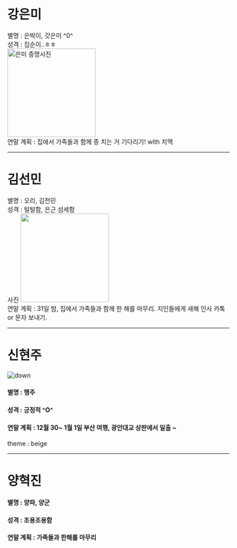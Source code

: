 # 강은미
별명 : 은박이, 갓은미 ^0^ <br/>
성격 : 집순이..ㅎㅎ <br/>
<img src="https://user-images.githubusercontent.com/18115456/50432677-cfb22580-0916-11e9-8aab-7e3afec6097e.jpg" width="200px" alt="은미 증명사진"> <br/>
연말 계획 : 집에서 가족들과 함께 종 치는 거 기다리기! with 치맥


---
# 김선민
별명 : 오리, 김천민<br />
성격 : 털털함, 은근 섬세함 <br />
사진 
<img src="https://user-images.githubusercontent.com/21337488/50432546-c4aac580-0915-11e9-9bc7-30f150e1d122.jpg" width = "200px"> <br />
연말 계획 : 31일 밤, 집에서 가족들과 함께 한 해를 마무리. 지인들에게 새해 인사 카톡 or 문자 보내기.<br />



---
# 신현주
![down](https://user-images.githubusercontent.com/46036615/50432574-f7ed5480-0915-11e9-8409-433d713b1e2d.jpg)<br />
#### 별명 : 행주 <br /> 
#### 성격 : 긍정적 ^O^ <br />
#### 연말 계획 : 12월 30~ 1월 1일 부산 여행, 광안대교 상판에서 일출 ~<br />
theme : beige

---
# 양혁진


#### 별명 : 양파, 양군 <br />
#### 성격 : 조용조용함 <br />
#### 연말 계획 : 가족들과 한해를 마무리
